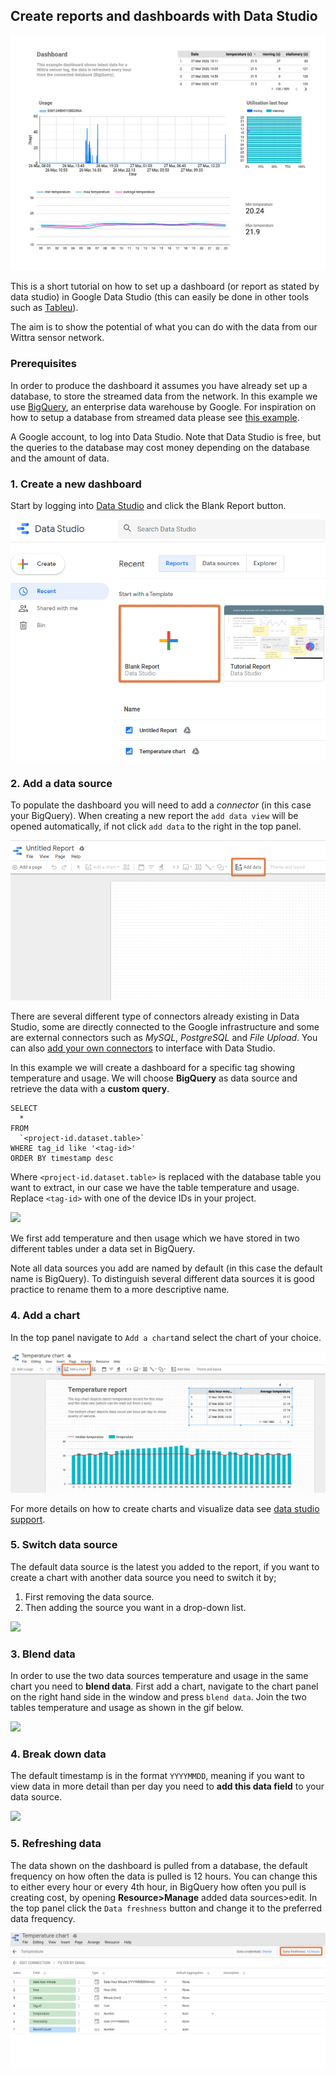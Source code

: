 ## Create reports and dashboards with Data Studio

![](images/example_dashboard.png)

This is a short tutorial on how to set up a dashboard (or report as stated by
data studio) in Google Data Studio (this can easily be done in other tools such
as [Tableu](https://www.tableau.com/)).

The aim is to show the potential of what you can do with the data from our
Wittra sensor network.

### Prerequisites

In order to produce the dashboard it assumes you have already set up a
database, to store the streamed data from the network. In this example we use
[BigQuery](https://cloud.google.com/bigquery/what-is-bigquery), an enterprise
data warehouse by Google. For inspiration on how to setup a database from
streamed data please see
[this example](https://cloud.google.com/dataflow/docs/guides/templates/provided-streaming#running-the-pubsub-topic-to-bigquery-template).

A Google account, to log into Data Studio. Note that Data Studio is free, but
the queries to the database may cost money depending on the database and the
amount of data.

### 1. Create a new dashboard

Start by logging into
[Data Studio](https://datastudio.google.com/navigation/reporting) and click the
Blank Report button.

![](images/datastudio_start.png)

### 2. Add a data source

To populate the dashboard you will need to add a *connector* (in this case your
BigQuery). When creating a new report the `add data view` will be opened
automatically, if not click `add data` to the right in the top panel.

![](images/datastudio_add_data.png)

There are several different type of connectors already existing in Data Studio,
some are directly connected to the Google infrastructure and some are external
connectors such as *MySQL*, *PostgreSQL* and *File Upload*. You
can also [add your own connectors](https://developers.google.com/datastudio/connector/build)
to interface with Data Studio.

In this example we will create a dashboard for a specific tag showing
temperature and usage. We will choose **BigQuery** as data source and retrieve
the data with a **custom query**.

```
SELECT
  *
FROM
  `<project-id.dataset.table>`
WHERE tag_id like '<tag-id>'
ORDER BY timestamp desc
```

Where `<project-id.dataset.table>` is replaced with the database table you want
to extract, in our case we have the table temperature and usage. Replace 
`<tag-id>` with one of the device IDs in your project.

![](images/add_data.gif)

We first add temperature and then usage which we have stored in two different
tables under a data set in BigQuery.

Note all data sources you add are named by default (in this case the default
name is BigQuery). To distinguish several different data sources it is good
practice to rename them to a more descriptive name.

### 4. Add a chart

In the top panel navigate to `Add a chart`and select the chart of your choice.

![](images/datastudio_add_chart.png)

For more details on how to create charts and visualize data see
[data studio support](https://support.google.com/datastudio#topic=6267740).

### 5. Switch data source

The default data source is the latest you added to the report, if you want to
create a chart with another data source you need to switch it by;

1. First removing the data source.
2. Then adding the source you want in a drop-down list.

![](images/select_data_source.gif)

### 3. Blend data

In order to use the two data sources temperature and usage in the same chart
you need to **blend data**. First add a chart, navigate to the chart panel on
the right hand side in the window and press `blend data`. Join the two tables
temperature and usage as shown in the gif below.

![](images/blend_data.gif)

### 4. Break down data

The default timestamp is in the format `YYYYMMDD`, meaning if you want to view
data in more detail than per day you need to **add this data field** to your
data source.

![](images/breakdown_time.gif)

### 5. Refreshing data

The data shown on the dashboard is pulled from a database, the default
frequency on how often the data is pulled is 12 hours. You can change this to
either every hour or every 4th hour, in BigQuery how often you pull is creating
cost, by opening **Resource>Manage** added data sources>edit. In the top panel
click the `Data freshness` button and change it to the preferred data frequency.

![](images/datastudio_data_freshness.png)
